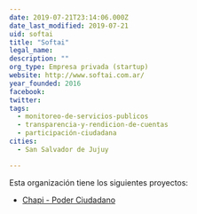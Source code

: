 ```yaml
---
date: 2019-07-21T23:14:06.000Z
date_last_modified: 2019-07-21
uid: softai
title: "Softai"
legal_name: 
description: ""
org_type: Empresa privada (startup)
website: http://www.softai.com.ar/
year_founded: 2016
facebook: 
twitter: 
tags:
  - monitoreo-de-servicios-publicos
  - transparencia-y-rendicion-de-cuentas
  - participación-ciudadana
cities: 
  - San Salvador de Jujuy

---
```


Esta organización tiene los siguientes proyectos:

- [Chapi - Poder Ciudadano](/i/chapi-poder-ciudadano.html)
